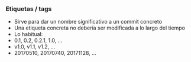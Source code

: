 ### Etiquetas / tags
* Sirve para dar un nombre significativo a un commit concreto
* Una etiqueta concreta no debería ser modificada a lo largo del tiempo
* Lo habitual:
 * 0.1, 0.2, 0.2.1, 1.0, ...
 * v1.0, v1.1, v1.2, ...
 * 20170510, 20170740, 20171128, ...
